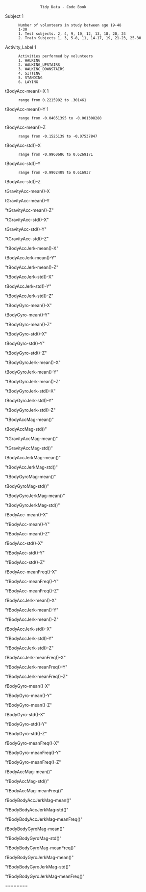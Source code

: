                     Tidy_Data - Code Book
                    
Subject   1

          Number of volunteers in study between age 19-48
          1-30
          1. Test subjects. 2, 4, 9, 10, 12, 13, 18, 20, 24
          2. Train Subjects 1, 3, 5-8, 11, 14-17, 19, 21-23, 25-30

Activity_Label    1

          Activities performed by volunteers  
          1. WALKING
          2. WALKING_UPSTAIRS
          3. WALKING_DOWNSTAIRS
          4. SITTING
          5. STANDING
          6. LAYING

tBodyAcc-mean()-X   1

          range from 0.2215982 to .301461

tBodyAcc-mean()-Y   1

          range from -0.04051395 to -0.001308288 

tBodyAcc-mean()-Z



          range from -0.1525139 to -0.07537847
          
tBodyAcc-std()-X               



          range from -0.9960686 to 0.6269171
          
tBodyAcc-std()-Y



          range from -0.9902409 to 0.616937
          
tBodyAcc-std()-Z                

tGravityAcc-mean()-X           

tGravityAcc-mean()-Y

"tGravityAcc-mean()-Z"

"tGravityAcc-std()-X"            

tGravityAcc-std()-Y"

"tGravityAcc-std()-Z"

"tBodyAccJerk-mean()-X"

tBodyAccJerk-mean()-Y"

"tBodyAccJerk-mean()-Z"

"tBodyAccJerk-std()-X"


tBodyAccJerk-std()-Y"

"tBodyAccJerk-std()-Z"

"tBodyGyro-mean()-X"

tBodyGyro-mean()-Y"

"tBodyGyro-mean()-Z"

"tBodyGyro-std()-X"


tBodyGyro-std()-Y"

"tBodyGyro-std()-Z"  

"tBodyGyroJerk-mean()-X"

tBodyGyroJerk-mean()-Y"  

"tBodyGyroJerk-mean()-Z" 

"tBodyGyroJerk-std()-X"

tBodyGyroJerk-std()-Y" 

"tBodyGyroJerk-std()-Z" 

"tBodyAccMag-mean()"


tBodyAccMag-std()"

"tGravityAccMag-mean()"

"tGravityAccMag-std()" 

tBodyAccJerkMag-mean()"

"tBodyAccJerkMag-std()"

"tBodyGyroMag-mean()"

tBodyGyroMag-std()"

"tBodyGyroJerkMag-mean()"

"tBodyGyroJerkMag-std()"

fBodyAcc-mean()-X" 

"fBodyAcc-mean()-Y" 

"fBodyAcc-mean()-Z" 

fBodyAcc-std()-X"  

"fBodyAcc-std()-Y" 

"fBodyAcc-std()-Z"

fBodyAcc-meanFreq()-X" 

"fBodyAcc-meanFreq()-Y" 

"fBodyAcc-meanFreq()-Z" 

fBodyAccJerk-mean()-X" 

"fBodyAccJerk-mean()-Y"  

"fBodyAccJerk-mean()-Z"

fBodyAccJerk-std()-X" 

"fBodyAccJerk-std()-Y" 

"fBodyAccJerk-std()-Z"   

fBodyAccJerk-meanFreq()-X"  

"fBodyAccJerk-meanFreq()-Y" 

"fBodyAccJerk-meanFreq()-Z"

fBodyGyro-mean()-X"  

"fBodyGyro-mean()-Y"   

"fBodyGyro-mean()-Z" 

fBodyGyro-std()-X"  

"fBodyGyro-std()-Y"  

"fBodyGyro-std()-Z"   

fBodyGyro-meanFreq()-X"  

"fBodyGyro-meanFreq()-Y"  

"fBodyGyro-meanFreq()-Z" 

fBodyAccMag-mean()"  

"fBodyAccMag-std()"   

"fBodyAccMag-meanFreq()" 

fBodyBodyAccJerkMag-mean()" 

"fBodyBodyAccJerkMag-std()"    

"fBodyBodyAccJerkMag-meanFreq()" 

fBodyBodyGyroMag-mean()"   

"fBodyBodyGyroMag-std()"  

"fBodyBodyGyroMag-meanFreq()" 

fBodyBodyGyroJerkMag-mean()"    

"fBodyBodyGyroJerkMag-std()"     

"fBodyBodyGyroJerkMag-meanFreq()"

========
